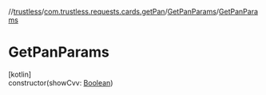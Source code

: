 //[trustless](../../../index.md)/[com.trustless.requests.cards.getPan](../index.md)/[GetPanParams](index.md)/[GetPanParams](-get-pan-params.md)

# GetPanParams

[kotlin]\
constructor(showCvv: [Boolean](https://kotlinlang.org/api/latest/jvm/stdlib/kotlin/-boolean/index.html))
